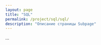 ```yaml
---
layout: page
title: "SQL"
permalink: /project/sql/sql/
description: "Описание страницы Subpage"
---
```


<body class="theme-base-08">
  ...
</body>


